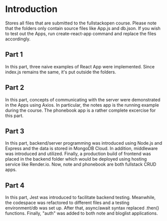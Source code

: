# Introduction
Stores all files that are submitted to the fullstackopen course. Please note that the folders only contain source files like App.js and db.json. If you wish to test out the Apps, run create-react-app command and replace the files accordingly.

## Part 1
In this part, three naive examples of React App were implemented. Since index.js remains the same, it's put outside the folders.

## Part 2
In this part, concepts of communicating with the server were demonstrated in the Apps using Axios. In particular, the notes app is the running example during the course. The phonebook app is a rather complete excercise for this part.

## Part 3
In this part, backend/server programming was introduced using Node.js and Express and the data is stored in MongoDB Cloud. In addition, middleware was introduced and utilized. Finally, a production build of frontend was placed in the backend folder which would be deployed using hosting service like Render.io. Now, note and phonebook are both fullstack CRUD apps.

## Part 4
In this part, Jest was introduced to facilitate backend testing. Meanwhile, the codespace was refactored to different files and a testing environment/db was set up. After that, async/await syntax replaced .then() functions. Finally, "auth" was added to both note and bloglist applications.

